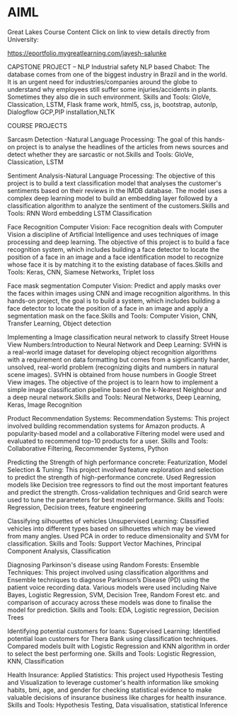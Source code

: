 # AIML
Great Lakes Course Content
Click on link to view details directly from University:

https://eportfolio.mygreatlearning.com/jayesh-salunke




CAPSTONE PROJECT – NLP
Industrial safety NLP based Chabot: The database comes from one of the biggest industry in Brazil and in the world. It is an urgent need for industries/companies around the globe to understand why employees still suffer some injuries/accidents in plants. Sometimes they also die in such environment. Skills and Tools: GloVe, Classication, LSTM, Flask frame work, html5, css, js, bootstrap, autonlp, Dialogflow GCP,PIP installation,NLTK

COURSE PROJECTS

Sarcasm Detection -Natural Language Processing: The goal of this hands-on project is to analyse the headlines of the articles from news sources and detect whether they are sarcastic or not.Skills and Tools: GloVe, Classication, LSTM


Sentiment Analysis-Natural Language Processing:  The objective of this project is to build a text classification model that analyses the customer's sentiments based on their reviews in the IMDB database. The model uses a complex deep learning model to build an embedding layer followed by a classification algorithm to analyze the sentiment of the customers.Skills and Tools: RNN Word embedding LSTM Classification


Face Recognition Computer Vision: Face recognition deals with Computer Vision a discipline of Artificial Intelligence and uses techniques of image processing and deep learning. The objective of this project is to build a face recognition system, which includes building a face detector to locate the position of a face in an image and a face identification model to recognize whose face it is by matching it to the existing database of faces.Skills and Tools: Keras, CNN, Siamese Networks, Triplet loss


Face mask segmentation Computer Vision: Predict and apply masks over the faces within images using CNN and image recognition algorithms. In this hands-on project, the goal is to build a system, which includes building a face detector to locate the position of a face in an image and apply a segmentation mask on the face.Skills and Tools: Computer Vision, CNN, Transfer Learning, Object detection


Implementing a Image classification neural network to classify Street House View Numbers:Introduction to Neural Network and Deep Learning: SVHN is a real-world image dataset for developing object recognition algorithms with a requirement on data formatting but comes from a significantly harder, unsolved, real-world problem (recognizing digits and numbers in natural scene images). SVHN is obtained from house numbers in Google Street View images. The objective of the project is to learn how to implement a simple image classification pipeline based on the k-Nearest Neighbour and a deep neural network.Skills and Tools: Neural Networks, Deep Learning, Keras, Image Recognition


Product Recommendation Systems: Recommendation Systems: This project involved building recommendation systems for Amazon products. A popularity-based model and a collaborative Filtering model were used and evaluated to recommend top-10 products for a user. Skills and Tools: Collaborative Filtering, Recommender Systems, Python


Predicting the Strength of high performance concrete: Featurization, Model Selection & Tuning: This project involved feature exploration and selection to predict the strength of high-performance concrete. Used Regression models like Decision tree regressors to find out the most important features and predict the strength. Cross-validation techniques and Grid search were used to tune the parameters for best model performance. Skills and Tools: Regression, Decision trees, feature engineering


Classifying silhouettes of vehicles Unsupervised Learning: Classified vehicles into different types based on silhouettes which may be viewed from many angles. Used PCA in order to reduce dimensionality and SVM for classification. Skills and Tools: Support Vector Machines, Principal Component Analysis, Classification


Diagnosing Parkinson's disease using Random Forests: Ensemble Techniques: This project involved using classification algorithms and Ensemble techniques to diagnose Parkinson’s Disease (PD) using the patient voice recording data. Various models were used including Naive Bayes, Logistic Regression, SVM, Decision Tree, Random Forest etc. and comparison of accuracy across these models was done to finalise the model for prediction. Skills and Tools: EDA, Logistic regression, Decision Trees


Identifying potential customers for loans: Supervised Learning: Identified potential loan customers for Thera Bank using classification techniques. Compared models built with Logistic Regression and KNN algorithm in order to select the best performing one. Skills and Tools: Logistic Regression, KNN, Classification


Health Insurance: Applied Statistics: This project used Hypothesis Testing and Visualization to leverage customer's health information like smoking habits, bmi, age, and gender for checking statistical evidence to make valuable decisions of insurance business like charges for health insurance. Skills and Tools: Hypothesis Testing, Data visualisation, statistical Inference

